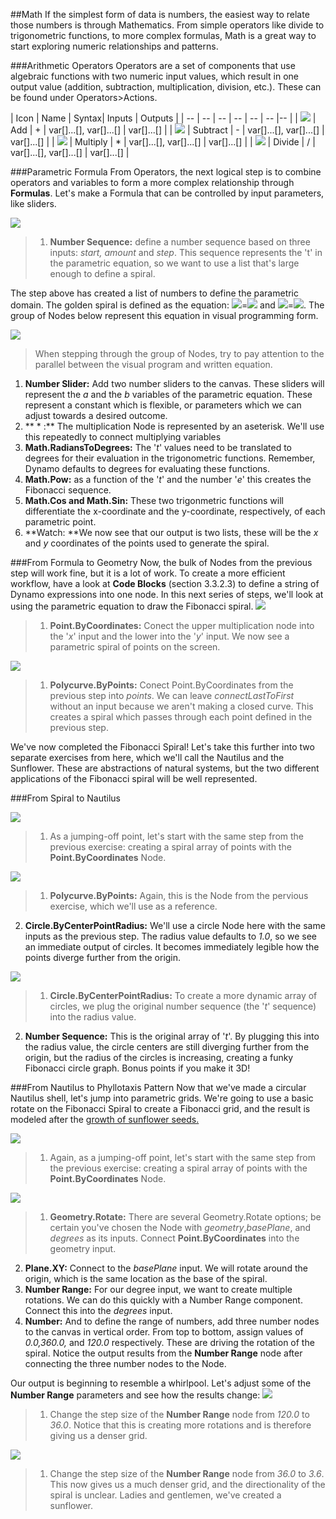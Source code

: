 ##Math
If the simplest form of data is numbers, the easiest way to relate those numbers is through Mathematics. From simple operators like divide to trigonometric functions, to more complex formulas, Math is a great way to start exploring numeric relationships and patterns.

###Arithmetic Operators
Operators are a set of components that use algebraic functions with two numeric input values, which result in one output value (addition, subtraction, multiplication, division, etc.). These can be found under Operators>Actions.

| Icon | Name | Syntax| Inputs | Outputs |
| -- | -- | -- | -- | -- | -- |-- |
| ![](../images/icons/add-Large.png) | Add | + | var[]...[], var[]...[] | var[]...[] |
| ![](../images/icons/sub-Large.png) | Subtract | - | var[]...[], var[]...[] | var[]...[] |
| ![](../images/icons/mul-Large.png) | Multiply | * | var[]...[], var[]...[] | var[]...[] |
| ![](../images/icons/div-Large.png) | Divide | / | var[]...[], var[]...[] | var[]...[] |

###Parametric Formula
From Operators, the next logical step is to combine operators and variables to form a more complex relationship through **Formulas**. Let's make a Formula that can be controlled by input parameters, like sliders.

![](images/4-2/4-2-5/01.png)
>1. **Number Sequence:** define a number sequence based on three inputs: *start, amount* and *step*.  This sequence represents the 't' in the parametric equation, so we want to use a list that's large enough to define a spiral.

The step above has created a list of numbers to define the parametric domain.  The golden spiral is defined as the equation:  ![](images/4-2/4-2-5/x.gif)=![](images/4-2/4-2-5/goldenSpiral.gif) and
![](images/4-2/4-2-5/y.gif)=![](images/4-2/4-2-5/goldenSpiral2.gif). The group of Nodes below represent this equation in visual programming form.

![](images/4-2/4-2-5/02.png)
> When stepping through the group of Nodes, try to pay attention to the parallel between the visual program and written equation.
1. **Number Slider:** Add two number sliders to the canvas.  These sliders will represent the *a* and the *b* variables of the parametric equation.  These represent a constant which is flexible, or parameters which we can adjust towards a desired outcome.
2. ** * :** The multiplication Node is represented by an aseterisk.  We'll use this repeatedly to connect multiplying variables
3. **Math.RadiansToDegrees:** The '*t*' values need to be translated to degrees for their evaluation in the trigonometric functions.  Remember, Dynamo defaults to degrees for evaluating these functions.
4. **Math.Pow:** as a function of the '*t*' and the number '*e*' this creates the Fibonacci sequence.
5. **Math.Cos and Math.Sin:**  These two trigonmetric functions will differentiate the x-coordinate and the y-coordinate, respectively, of each parametric point.
6.  **Watch: **We now see that our output is two lists, these will be the *x* and *y* coordinates of the points used to generate the spiral.

###From Formula to Geometry
Now, the bulk of Nodes from the previous step will work fine, but it is a lot of work.  To create a more efficient workflow, have a look at **Code Blocks** (section 3.3.2.3) to define a string of Dynamo expressions into one node.  In this next series of steps, we'll look at using the parametric equation to draw the Fibonacci spiral.
![](images/4-2/4-2-5/03.png)
> 1. **Point.ByCoordinates:** Conect the upper multiplication node into the '*x*' input and the lower into the '*y*' input. We now see a parametric spiral of points on the screen.

![](images/4-2/4-2-5/03aaa.png)
> 1. **Polycurve.ByPoints:** Conect Point.ByCoordinates from the previous step into *points*.  We can leave *connectLastToFirst* without an input because we aren't making a closed curve.  This creates a spiral which passes through each point defined in the previous step.

We've now completed the Fibonacci Spiral!  Let's take this further into two separate exercises from here, which we'll call the Nautilus and the Sunflower.  These are abstractions of natural systems, but the two different applications of the Fibonacci spiral will be well represented.

###From Spiral to Nautilus

![](images/4-2/4-2-5/03.png)
> 1. As a jumping-off point, let's start with the same step from the previous exercise: creating a spiral array of points with the **Point.ByCoordinates** Node.

![](images/4-2/4-2-5/03aa.png)
> 1. **Polycurve.ByPoints:** Again, this is the Node from the pervious exercise, which we'll use as a reference.
2. **Circle.ByCenterPointRadius:** We'll use a circle Node here with the same inputs as the previous step.  The radius value defaults to *1.0*, so we see an immediate output of circles. It becomes immediately legible how the points diverge further from the origin.

![](images/4-2/4-2-5/03a.png)
> 1. **Circle.ByCenterPointRadius:** To create a more dynamic array of circles, we plug the original number sequence (the '*t*' sequence) into the radius value.
2. **Number Sequence:** This is the original array of '*t*'.  By plugging this into the radius value, the circle centers are still diverging further from the origin, but the radius of the circles is increasing, creating a funky Fibonacci circle graph.  Bonus points if you make it 3D!

###From Nautilus to Phyllotaxis Pattern
Now that we've made a circular Nautilus shell, let's jump into parametric grids.  We're going to use a basic rotate on the Fibonacci Spiral to create a Fibonacci grid, and the result is modeled after the [growth of sunflower seeds.](http://ms.unimelb.edu.au/~segerman/papers/sunflower_spiral_fibonacci_metric.pdf)

![](images/4-2/4-2-5/03.png)
> 1. Again, as a jumping-off point, let's start with the same step from the previous exercise: creating a spiral array of points with the **Point.ByCoordinates** Node.

![](images/4-2/4-2-5/04.png)
> 1. **Geometry.Rotate:** There are several Geometry.Rotate options; be certain you've chosen the Node with *geometry*,*basePlane*, and *degrees* as its inputs.  Connect **Point.ByCoordinates** into the geometry input.
2. **Plane.XY:** Connect to the *basePlane* input. We will rotate around the origin, which is the same location as the base of the spiral.
3. **Number Range:** For our degree input, we want to create multiple rotations. We can do this quickly with a Number Range component.  Connect this into the *degrees* input.
4. **Number:** And to define the range of numbers, add three number nodes to the canvas in vertical order. From top to bottom, assign values of *0.0,360.0,* and *120.0* respectively.  These are driving the rotation of the spiral.  Notice the output results from the **Number Range** node after connecting the three number nodes to the Node.

Our output is beginning to resemble a whirlpool.  Let's adjust some of the **Number Range** parameters and see how the results change:
![](images/4-2/4-2-5/05.png)
> 1. Change the step size of the **Number Range** node from *120.0* to *36.0*.  Notice that this is creating more rotations and is therefore giving us a denser grid.

![](images/4-2/4-2-5/06.png)
> 1. Change the step size of the **Number Range** node from *36.0* to *3.6*.  This now gives us a much denser grid, and the directionality of the spiral is unclear.  Ladies and gentlemen, we've created a sunflower.

